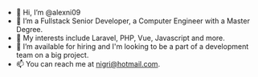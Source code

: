 - 👋 Hi, I’m @alexni09
- 👀 I’m a Fullstack Senior Developer, a Computer Engineer with a Master Degree.
- 🌱 My interests include Laravel, PHP, Vue, Javascript and more.
- 💞️ I’m available for hiring and I'm looking to be a part of a development team on a big project.
- 📫 You can reach me at nigri@hotmail.com.

<!---
alexni09/alexni09 is a ✨ special ✨ repository because its `README.md` (this file) appears on your GitHub profile.
You can click the Preview link to take a look at your changes.
--->
